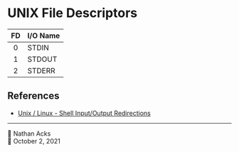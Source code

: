 # UNIX File Descriptors

| FD | I/O Name |
|:--:|:-------- |
|  0 | STDIN    |
|  1 | STDOUT   |
|  2 | STDERR   |

## References

* [Unix / Linux - Shell Input/Output Redirections](https://www.tutorialspoint.com/unix/unix-io-redirections.htm)

- - - -

<span aria-hidden="true">👤</span> Nathan Acks  
<span aria-hidden="true">📅</span> October 2, 2021
